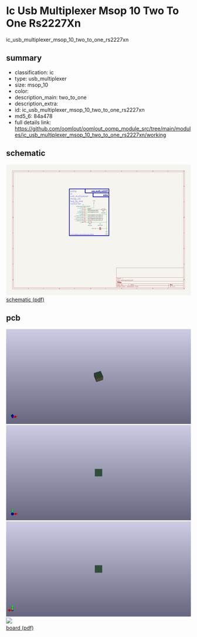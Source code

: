 # Ic Usb Multiplexer Msop 10 Two To One Rs2227Xn  
ic_usb_multiplexer_msop_10_two_to_one_rs2227xn  
 
## summary 
* classification: ic
* type: usb_multiplexer
* size: msop_10
* color: 
* description_main: two_to_one
* description_extra: 
* id: ic_usb_multiplexer_msop_10_two_to_one_rs2227xn
* md5_6: 84a478
* full details link: https://github.com/oomlout/oomlout_oomp_module_src/tree/main/modules/ic_usb_multiplexer_msop_10_two_to_one_rs2227xn/working

## schematic  
![](kicad/current_version/working/working_schematic_600.png)  
[schematic (pdf)](kicad/current_version/working/working_schematic.pdf)  

## pcb  
![](kicad/current_version/working/working_3d_600.png) 
![](kicad/current_version/working/working_3d_front_600.png)  
![](kicad/current_version/working/working_3d_back_600.png)  
![](kicad/current_version/working/working_600.png)  
[board (pdf)](kicad/current_version/working/working.pdf)  




